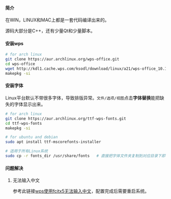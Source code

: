 #### 简介

在WIN，LINUX和MAC上都是一套代码编译出来的。

源码大部分是C++，还有少量Qt和少量脚本。

#### 安装wps

```bash
# for arch linux
git clone https://aur.archlinux.org/wps-office.git
cd wps-office
wget http://kdl1.cache.wps.com/ksodl/download/linux/a21/wps-office_10.1.0.5707~a21_x86_64.tar.xz
makepkg -si


```



#### 安装字体

Linux平台默认不带很多字体，导致排版异常。`文件/选项/视图`点击**字体替换**能把缺失的字体显示出来。

```bash
# for arch linux
git clone https://aur.archlinux.org/ttf-wps-fonts.git
cd ttf-wps-fonts
makepkg -si

# for ubuntu and debian
sudo apt install ttf-mscorefonts-installer

# 适用于所有Linux系统
sudo cp -r fonts_dir /usr/share/fonts	# 直接把字体文件夹复制到对应目录下即可
```

#### 问题解决

1. 无法输入中文

   参考此链接[wps使用fcitx5无法输入中文](https://wiki.archlinux.org/title/WPS_Office_(%E7%AE%80%E4%BD%93%E4%B8%AD%E6%96%87)#Fcitx5_%E6%97%A0%E6%B3%95%E8%BE%93%E5%85%A5%E4%B8%AD%E6%96%87)，配置完成后需要重启系统。
